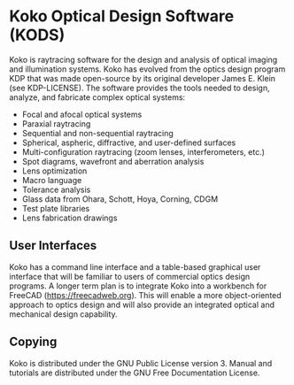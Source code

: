 Koko Optical Design Software (KODS)
===================================

Koko is raytracing software for the design and analysis of optical
imaging and illumination systems. Koko has evolved from the optics
design program KDP that was made open-source by its original developer
James E. Klein (see KDP-LICENSE). The software provides the tools
needed to design, analyze, and fabricate complex optical systems:

* Focal and afocal optical systems
* Paraxial raytracing
* Sequential and non-sequential raytracing
* Spherical, aspheric, diffractive, and user-defined surfaces
* Multi-configuration raytracing (zoom lenses, interferometers, etc.)
* Spot diagrams, wavefront and aberration analysis
* Lens optimization
* Macro language
* Tolerance analysis
* Glass data from Ohara, Schott, Hoya, Corning, CDGM
* Test plate libraries
* Lens fabrication drawings


User Interfaces
---------------

Koko has a command line interface and a table-based graphical user
interface that will be familiar to users of commercial optics design
programs. A longer term plan is to integrate Koko into a workbench for
FreeCAD (<https://freecadweb.org>). This will enable a more
object-oriented approach to optics design and will also provide an
integrated optical and mechanical design capability.


Copying
-------

Koko is distributed under the GNU Public License version 3. Manual 
and tutorials are distributed under the GNU Free Documentation License.
